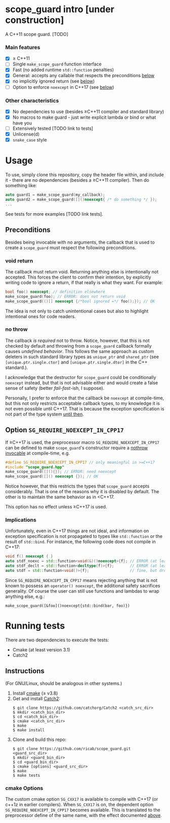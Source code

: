 # scope_guard intro [under construction]
A C++11 scope guard. [TODO]

### Main features
- [x] &ge; C++11
- [ ] Single `make_scope_guard` function interface
- [x] Fast (no added runtime `std::function` penalties)
- [x] General: accepts any callable that respects the preconditions
[below](#preconditions)
- [x] no implicitly ignored return (see [below](#void-return))
- [ ] Option to enforce `noexcept` in C++17
(see [below](#option-sg_require_noexcept_in_cpp17))

### Other characteristics
- [x] No dependencies to use (besides &ge;C++11 compiler and standard library)
- [x] No macros to make guard - just write explicit lambda or bind or what have
you
- [ ] Extensively tested [TODO link to tests]
- [x] Unlicense(d)
- [x] `snake_case` style

# Usage
To use,  simply clone this repository, copy the header file within, and include 
it - there are no dependencies (besides a &ge;C++11 compiler). Then do something
like:

```c++
auto guard1 = make_scope_guard(my_callback);
auto guard2 = make_scope_guard([]()noexcept{ /* do something */ });
...
```

See tests for more examples [TODO link tests].

## Preconditions

Besides being invocable with no arguments, the callback that is used to create a `scope_guard` must respect the following preconditions.

### void return

The callback must return void. Returning anything else is intentionally not
accepted. This forces the client to confirm their intention, by explicitly
writing code to ignore a return, if that really is what they want. For example:

```c++
bool foo() noexcept; // definition elsewhere
make_scope_guard(foo); // ERROR: does not return void
make_scope_guard(()[] noexcept {/*bool ignored =*/ foo();}); // OK
```

The idea is not only to catch unintentional cases but also to highlight
intentional ones for code readers.

### no throw

The callback _is required_ not to throw. Notice,
however, that this is not checked by default and throwing from a
`scope_guard` callback formally causes  _undefined behavior_. This follows the
same approach as custom deleters in such standard library types as `unique_ptr`
and `shared_ptr` (see `[unique.ptr.single.ctor]` and
`[unique.ptr.single.dtor]` in the C++ standard.).

I acknowledge that the destructor for `scope_guard` could
be conditionally `noexcept` instead, but that is not advisable either and would
create a false sense of safety (better _fail-fast_-ish, I suppose).

Personally, I prefer to enforce that the callback be
`noexcept` at compile-time, but this not only restricts acceptable callback
types, to my knowledge it is not even possible until C++17. That is because the
exception specification is not part of the type system
[until then](http://www.open-std.org/jtc1/sc22/wg21/docs/papers/2015/p0012r1.html).

## Option `SG_REQUIRE_NOEXCEPT_IN_CPP17`

If &ge;C++17 is used, the preprocessor macro
`SG_REQUIRE_NOEXCEPT_IN_CPP17` can be defined to
make `scope_guard`'s constructor require a
[nothrow invocable](http://en.cppreference.com/w/cpp/types/is_invocable)
at compile-time, e.g.

```c++
#define SG_REQUIRE_NOEXCEPT_IN_CPP17 // only meaningful in >=C++17
#include "scope_guard.hpp"
make_scope_guard([](){}); // ERROR: need noexcept
make_scope_guard([]() noexcept {}); // OK
```

Notice however, that this restricts the types that `scope_guard` accepts
considerably. That is one of the reasons why it is disabled by default. The
other is to maintain the same behavior as in &lt;C++17.

This option has no effect unless &ge;C++17 is used.

### Implications

Unfortunately, even in C++17 things are not ideal, and information on
exception specification is not propagated to types like `std::function` or
the result of `std::bind`. For instance, the following code does not compile
in C++17:

```c++
void f() noexcept { }
auto stdf_noexc = std::function<void(&)()noexcept>{f}; // ERROR (at least in g++ and clang++)
auto stdf_declt = std::function<decltype(f)>{f};       // ERROR (at least in g++ and clang++)
auto stdf = std::function<void()>{f};                  // fine, but drops noexcept info
```

Since `SG_REQUIRE_NOEXCEPT_IN_CPP17` means rejecting anything that
is not known to possess an `operator() noexcept`, the additional
safety sacrifices generality. Of course the user can still use functions and
lambdas to wrap anything else, e.g.:

    make_scope_guard([&foo]()noexcept{std::bind(bar, foo)})

# Running tests
There are two dependencies to execute the tests:
- Cmake (at least version 3.1)
- Catch2
    
## Instructions
(For GNU/Linux, should be analogous in other systems.)

1. Install [cmake](https://cmake.org/) (&ge; v3.8)
2. Get and install [Catch2](https://github.com/catchorg/Catch2):
    ```
    $ git clone https://github.com/catchorg/Catch2 <catch_src_dir>
    $ mkdir <catch_bin_dir>
    $ cd <catch_bin_dir>
    $ cmake <catch_src_dir>
    $ make
    $ make install
    ```
3. Clone and build this repo:
    ```
    $ git clone https://github.com/ricab/scope_guard.git <guard_src_dir>
    $ mkdir <guard_bin_dir>
    $ cd <guard_bin_dir>
    $ cmake [options] <guard_src_dir>
    $ make
    $ make tests
    ```

### cmake Options
The custom cmake option `SG_CXX17` is available to compile with C++17 (or
c++1z in earlier compilers). When `SG_CXX17` is on, the dependent option
`SG_REQUIRE_NOEXCEPT_IN_CPP17` becomes available. This is translated to the
preprocessor define of the same name, with the effect documented
[above](#option-sg_require_noexcept_in_cpp17).




